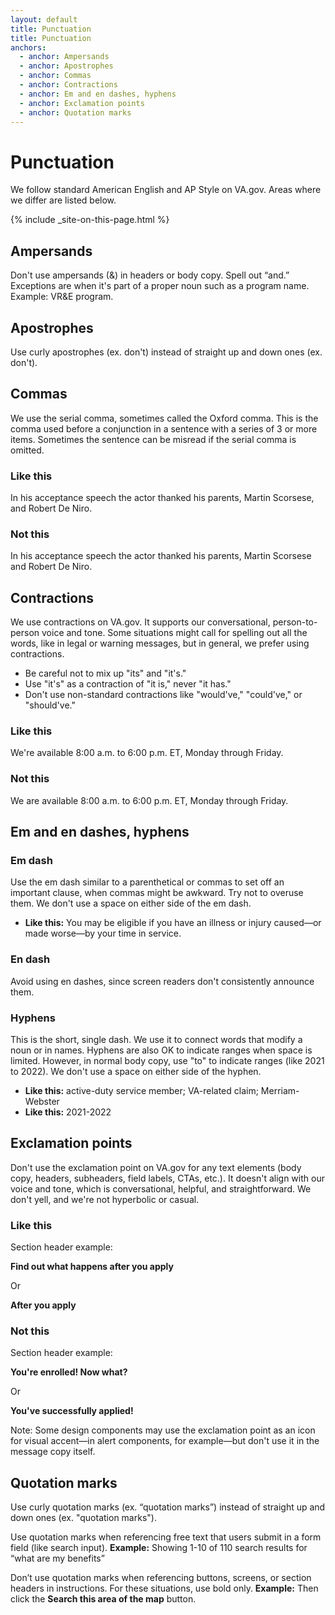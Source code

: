 ```yaml
---
layout: default
title: Punctuation
title: Punctuation
anchors:
  - anchor: Ampersands
  - anchor: Apostrophes
  - anchor: Commas
  - anchor: Contractions
  - anchor: Em and en dashes, hyphens
  - anchor: Exclamation points
  - anchor: Quotation marks
---
```


# Punctuation
We follow standard American English and AP Style on VA.gov. Areas where we differ are listed below.

{% include _site-on-this-page.html %}

## Ampersands

Don't use ampersands (&) in headers or body copy. Spell out “and.” Exceptions are when it's part of a proper noun such as a program name. Example: VR&E program.

## Apostrophes

Use curly apostrophes (ex. don't) instead of straight up and down ones (ex. don&apos;t).

## Commas

We use the serial comma, sometimes called the Oxford comma. This is the comma used before a conjunction in a sentence with a series of 3 or more items. Sometimes the sentence can be misread if the serial comma is omitted.


<div class="do-dont">
<div class="do-dont__do">
<h3 class="do-dont__heading">Like this</h3>
<div class="do-dont__content" markdown="1">

In his acceptance speech the actor thanked his parents, Martin Scorsese, and Robert De Niro.

</div>
</div>
<div class="do-dont__dont">
<h3 class="do-dont__heading">Not this</h3>
<div class="do-dont__content" markdown="1">

In his acceptance speech the actor thanked his parents, Martin Scorsese and Robert De Niro.

</div>
</div>
</div>

## Contractions

We use contractions on VA.gov. It supports our conversational, person-to-person voice and tone. Some situations might call for spelling out all the words, like in legal or warning messages, but in general, we prefer using contractions. 

- Be careful not to mix up "its" and "it's."
- Use "it's" as a contraction of "it is," never "it has." 
- Don't use non-standard contractions like "would've," "could've," or "should've."

<div class="do-dont">
<div class="do-dont__do">
<h3 class="do-dont__heading">Like this</h3>
<div class="do-dont__content" markdown="1">
We're available 8:00 a.m. to 6:00 p.m. ET, Monday through Friday. 

</div>
</div>
<div class="do-dont__dont">
<h3 class="do-dont__heading">Not this</h3>
<div class="do-dont__content" markdown="1">
We are available 8:00 a.m. to 6:00 p.m. ET, Monday through Friday.

</div>
</div>
</div>


## Em and en dashes, hyphens

### Em dash 

Use the em dash similar to a parenthetical or commas to set off an important clause, when commas might be awkward. Try not to overuse them. We don't use a space on either side of the em dash. 

- **Like this:** You may be eligible if you have an illness or injury caused&mdash;or made worse&mdash;by your time in service.

### En dash 

Avoid using en dashes, since screen readers don't consistently announce them. 

### Hyphens 

This is the short, single dash. We use it to connect words that modify a noun or in names. Hyphens are also OK to indicate ranges when space is limited. However, in normal body copy, use "to" to indicate ranges (like 2021 to 2022). We don't use a space on either side of the hyphen.
- **Like this:** active-duty service member; VA-related claim; Merriam-Webster 
- **Like this:** 2021-2022


## Exclamation points

Don't use the exclamation point on VA.gov for any text elements (body copy, headers, subheaders, field labels, CTAs, etc.). It doesn't align with our voice and tone, which is conversational, helpful, and straightforward. We don't yell, and we're not hyperbolic or casual.

<div class="do-dont">
<div class="do-dont__do">
<h3 class="do-dont__heading">Like this</h3>
<div class="do-dont__content" markdown="1">
Section header example:
  
__Find out what happens after you apply__

Or

__After you apply__

</div>
</div>
<div class="do-dont__dont">
<h3 class="do-dont__heading">Not this</h3>
<div class="do-dont__content" markdown="1">
Section header example:
  
__You're enrolled! Now what?__

Or

__You've successfully applied!__

</div>
</div>
</div>

Note: Some design components may use the exclamation point as an icon for visual accent&mdash;in alert components, for example&mdash;but don't use it in the message copy itself.

## Quotation marks

Use curly quotation marks (ex. “quotation marks”) instead of straight up and down ones (ex. &quot;quotation marks&quot;).

Use quotation marks when referencing free text that users submit in a form field (like search input).
**Example:** Showing 1-10 of 110 search results for “what are my benefits”

Don’t use quotation marks when referencing buttons, screens, or section headers in instructions. For these situations, use bold only.
**Example:** Then click the **Search this area of the map** button.
